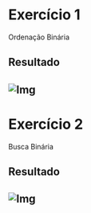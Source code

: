 # Exercício 1 
Ordenação Binária

## Resultado
![Img](https://github.com/AED-PCO/lab-aed-pco-2022-2-S4M-RN0/blob/main/relatorio/lab3/img/Ord%20Binária.png)
---

# Exercício 2 
Busca Binária

## Resultado
![Img](https://github.com/AED-PCO/lab-aed-pco-2022-2-S4M-RN0/blob/main/relatorio/lab3/img/Busca%20binária.png)
---
